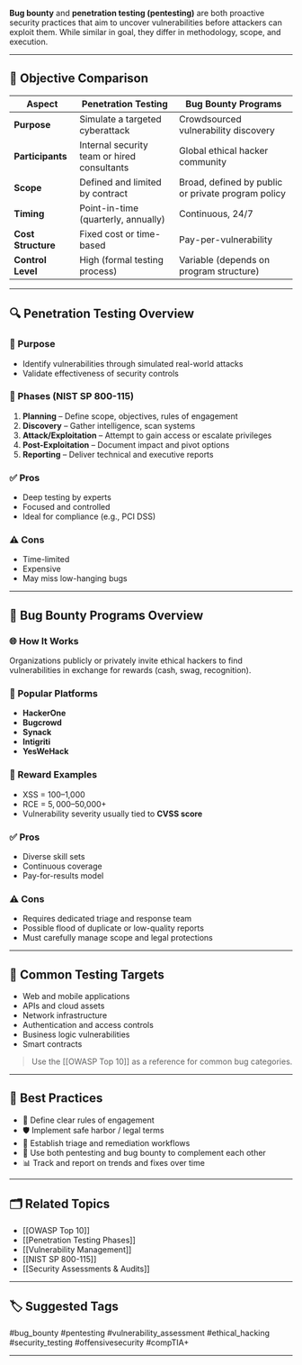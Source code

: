**Bug bounty** and **penetration testing (pentesting)** are both proactive security practices that aim to uncover vulnerabilities before attackers can exploit them. While similar in goal, they differ in methodology, scope, and execution.

---

## 🎯 Objective Comparison

| Aspect              | Penetration Testing                         | Bug Bounty Programs                     |
|---------------------|---------------------------------------------|------------------------------------------|
| **Purpose**          | Simulate a targeted cyberattack             | Crowdsourced vulnerability discovery     |
| **Participants**     | Internal security team or hired consultants | Global ethical hacker community          |
| **Scope**            | Defined and limited by contract             | Broad, defined by public or private program policy |
| **Timing**           | Point-in-time (quarterly, annually)         | Continuous, 24/7                         |
| **Cost Structure**   | Fixed cost or time-based                    | Pay-per-vulnerability                    |
| **Control Level**    | High (formal testing process)               | Variable (depends on program structure)  |

---

## 🔍 Penetration Testing Overview

### 🔐 Purpose

- Identify vulnerabilities through simulated real-world attacks
- Validate effectiveness of security controls

### 🧱 Phases (NIST SP 800-115)

1. **Planning** – Define scope, objectives, rules of engagement
2. **Discovery** – Gather intelligence, scan systems
3. **Attack/Exploitation** – Attempt to gain access or escalate privileges
4. **Post-Exploitation** – Document impact and pivot options
5. **Reporting** – Deliver technical and executive reports

### ✅ Pros
- Deep testing by experts
- Focused and controlled
- Ideal for compliance (e.g., PCI DSS)

### ⚠️ Cons
- Time-limited
- Expensive
- May miss low-hanging bugs

---

## 🐛 Bug Bounty Programs Overview

### 🌐 How It Works
Organizations publicly or privately invite ethical hackers to find vulnerabilities in exchange for rewards (cash, swag, recognition).

### 🏢 Popular Platforms
- **HackerOne**
- **Bugcrowd**
- **Synack**
- **Intigriti**
- **YesWeHack**

### 🎁 Reward Examples
- XSS = $100–$1,000
- RCE = $5,000–$50,000+
- Vulnerability severity usually tied to **CVSS score**

### ✅ Pros
- Diverse skill sets
- Continuous coverage
- Pay-for-results model

### ⚠️ Cons
- Requires dedicated triage and response team
- Possible flood of duplicate or low-quality reports
- Must carefully manage scope and legal protections

---

## 🔐 Common Testing Targets

- Web and mobile applications
- APIs and cloud assets
- Network infrastructure
- Authentication and access controls
- Business logic vulnerabilities
- Smart contracts

> Use the [[OWASP Top 10]] as a reference for common bug categories.

---

## 🔧 Best Practices

- 📜 Define clear rules of engagement
- 🛡 Implement safe harbor / legal terms
- 🔁 Establish triage and remediation workflows
- 🎯 Use both pentesting and bug bounty to complement each other
- 📊 Track and report on trends and fixes over time

---

## 🗂 Related Topics

- [[OWASP Top 10]]
- [[Penetration Testing Phases]]
- [[Vulnerability Management]]
- [[NIST SP 800-115]]
- [[Security Assessments & Audits]]

---

## 🏷 Suggested Tags

#bug_bounty #pentesting #vulnerability_assessment #ethical_hacking #security_testing #offensivesecurity #compTIA+

---
